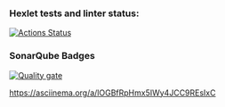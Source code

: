 ### Hexlet tests and linter status:

[![Actions Status](https://github.com/subbotaMan/frontend-project-44/actions/workflows/hexlet-check.yml/badge.svg)](https://github.com/subbotaMan/frontend-project-44/actions)

### SonarQube Badges

[![Quality gate](https://sonarcloud.io/api/project_badges/quality_gate?project=subbotaMan_frontend-project-44)](https://sonarcloud.io/summary/new_code?id=subbotaMan_frontend-project-44)


https://asciinema.org/a/lOGBfRpHmx5IWy4JCC9REsIxC